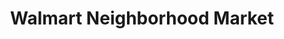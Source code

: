 ---
title: "Walmart Neighborhood Market"
url: /granite-bay/walmart-neighborhood-market/
shop: Supermarkt
---